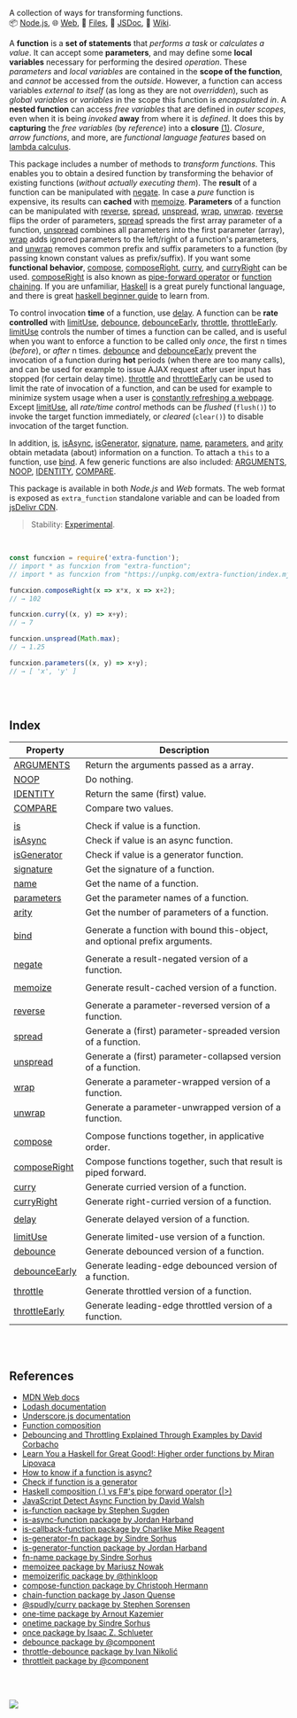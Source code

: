 A collection of ways for transforming functions.<br>
📦 [Node.js](https://www.npmjs.com/package/extra-function),
🌐 [Web](https://www.npmjs.com/package/extra-function.web),
📜 [Files](https://unpkg.com/extra-function/),
📰 [JSDoc](https://nodef.github.io/extra-function/),
📘 [Wiki](https://github.com/nodef/extra-function/wiki/).

A **function** is a **set of statements** that *performs a task* or *calculates*
*a value*. It can accept some **parameters**, and may define some **local**
**variables** necessary for performing the desired *operation*. These *parameters*
and *local variables* are contained in the **scope of the function**, and
*cannot* be accessed from the *outside*. However, a function can access
variables *external to itself* (as long as they are not *overridden*), such as
*global variables* or *variables* in the scope this function is *encapsulated*
*in*. A **nested function** can access *free variables* that are defined in
*outer scopes*, even when it is being *invoked* **away** from where it is
*defined*. It does this by **capturing** the *free variables* (by *reference*)
into a **closure** [(1)]. *Closure*, *arrow functions*, and more, are
*functional language features* based on [lambda calculus].

This package includes a number of methods to *transform functions*. This enables
you to obtain a desired function by transforming the behavior of existing
functions (*without actually executing them*). The **result** of a function can
be manipulated with [negate]. In case a *pure* function is expensive, its
results can **cached** with [memoize]. **Parameters** of a function can be
manipulated with [reverse], [spread], [unspread], [wrap], [unwrap]. [reverse]
flips the order of parameters, [spread] spreads the first array parameter of a
function, [unspread] combines all parameters into the first parameter (array),
[wrap] adds ignored parameters to the left/right of a function's parameters, and
[unwrap] removes common prefix and suffix parameters to a function (by passing
known constant values as prefix/suffix). If you want some **functional**
**behavior**, [compose], [composeRight], [curry], and [curryRight] can be used.
[composeRight] is also known as [pipe-forward operator] or [function chaining].
If you are unfamiliar, [Haskell] is a great purely functional language, and
there is great [haskell beginner guide] to learn from.

To control invocation **time** of a function, use [delay]. A function can be
**rate controlled** with [limitUse], [debounce], [debounceEarly], [throttle],
[throttleEarly]. [limitUse] controls the number of times a function can be
called, and is useful when you want to enforce a function to be called only
*once*, the first n times (*before*), or *after* n times. [debounce] and
[debounceEarly] prevent the invocation of a function during **hot** periods
(when there are too many calls), and can be used for example to issue AJAX
request after user input has stopped (for certain delay time). [throttle] and
[throttleEarly] can be used to limit the rate of invocation of a function, and
can be used for example to minimize system usage when a user is [constantly
refreshing a webpage]. Except [limitUse], all *rate/time control* methods can be
*flushed* (`flush()`) to invoke the target function immediately, or *cleared*
(`clear()`) to disable invocation of the target function.

In addition, [is], [isAsync], [isGenerator], [signature], [name], [parameters],
and [arity] obtain metadata (about) information on a function. To attach a
`this` to a function, use [bind]. A few generic functions are also included:
[ARGUMENTS], [NOOP], [IDENTITY], [COMPARE].

This package is available in both *Node.js* and *Web* formats. The web format is
exposed as `extra_function` standalone variable and can be loaded from [jsDelivr CDN].

[(1)]: https://developer.mozilla.org/en-US/docs/Web/JavaScript/Guide/Functions
[lambda calculus]: https://en.wikipedia.org/wiki/Lambda_calculus
[pipe-forward operator]: https://stackoverflow.com/questions/1457140/haskell-composition-vs-fs-pipe-forward-operator
[function chaining]: https://www.npmjs.com/package/chain-function
[Haskell]: https://www.haskell.org
[haskell beginner guide]: http://learnyouahaskell.com
[constantly refreshing a webpage]: https://tenor.com/view/social-network-mark-zuckerberg-refresh-movie-jesse-eisenberg-gif-12095762
[jsDelivr CDN]: https://cdn.jsdelivr.net/npm/extra-function.web/index.js

> Stability: [Experimental](https://www.youtube.com/watch?v=L1j93RnIxEo).

<br>


```javascript
const funcxion = require('extra-function');
// import * as funcxion from "extra-function";
// import * as funcxion from "https://unpkg.com/extra-function/index.mjs"; (deno)

funcxion.composeRight(x => x*x, x => x+2);
// → 102

funcxion.curry((x, y) => x+y);
// → 7

funcxion.unspread(Math.max);
// → 1.25

funcxion.parameters((x, y) => x+y);
// → [ 'x', 'y' ]
```

<br>
<br>


## Index

| Property | Description |
|  ----  |  ----  |
| [ARGUMENTS] | Return the arguments passed as a array. |
| [NOOP] | Do nothing. |
| [IDENTITY] | Return the same (first) value. |
| [COMPARE] | Compare two values. |
|  |  |
| [is] | Check if value is a function. |
| [isAsync] | Check if value is an async function. |
| [isGenerator] | Check if value is a generator function. |
| [signature] | Get the signature of a function. |
| [name] | Get the name of a function. |
| [parameters] | Get the parameter names of a function. |
| [arity] | Get the number of parameters of a function. |
|  |  |
| [bind] | Generate a function with bound this-object, and optional prefix arguments. |
|  |  |
| [negate] | Generate a result-negated version of a function. |
|  |  |
| [memoize] | Generate result-cached version of a function. |
|  |  |
| [reverse] | Generate a parameter-reversed version of a function. |
| [spread] | Generate a (first) parameter-spreaded version of a function. |
| [unspread] | Generate a (first) parameter-collapsed version of a function. |
| [wrap] | Generate a parameter-wrapped version of a function. |
| [unwrap] | Generate a parameter-unwrapped version of a function. |
|  |  |
| [compose] | Compose functions together, in applicative order. |
| [composeRight] | Compose functions together, such that result is piped forward. |
| [curry] | Generate curried version of a function. |
| [curryRight] | Generate right-curried version of a function. |
|  |  |
| [delay] | Generate delayed version of a function. |
|  |  |
| [limitUse] | Generate limited-use version of a function. |
| [debounce] | Generate debounced version of a function. |
| [debounceEarly] | Generate leading-edge debounced version of a function. |
| [throttle] | Generate throttled version of a function. |
| [throttleEarly] | Generate leading-edge throttled version of a function. |

<br>
<br>


## References

- [MDN Web docs](https://developer.mozilla.org/en-US/docs/Web/JavaScript/Reference)
- [Lodash documentation](https://lodash.com/docs/4.17.15)
- [Underscore.js documentation](https://underscorejs.org/)
- [Function composition](https://en.wikipedia.org/wiki/Function_composition)
- [Debouncing and Throttling Explained Through Examples by David Corbacho](https://css-tricks.com/debouncing-throttling-explained-examples/)
- [Learn You a Haskell for Great Good!: Higher order functions by Miran Lipovaca](http://learnyouahaskell.com/higher-order-functions)
- [How to know if a function is async?](https://stackoverflow.com/questions/38508420/how-to-know-if-a-function-is-async)
- [Check if function is a generator](https://stackoverflow.com/questions/16754956/check-if-function-is-a-generator)
- [Haskell composition (.) vs F#'s pipe forward operator (|>)](https://stackoverflow.com/questions/1457140/haskell-composition-vs-fs-pipe-forward-operator)
- [JavaScript Detect Async Function by David Walsh](https://davidwalsh.name/javascript-detect-async-function)
- [is-function package by Stephen Sugden](https://www.npmjs.com/package/is-function)
- [is-async-function package by Jordan Harband](https://www.npmjs.com/package/is-async-function)
- [is-callback-function package by Charlike Mike Reagent](https://www.npmjs.com/package/is-callback-function)
- [is-generator-fn package by Sindre Sorhus](https://www.npmjs.com/package/is-generator-fn)
- [is-generator-function package by Jordan Harband](https://www.npmjs.com/package/is-generator-function)
- [fn-name package by Sindre Sorhus](https://www.npmjs.com/package/fn-name)
- [memoizee package by Mariusz Nowak](https://www.npmjs.com/package/memoizee)
- [memoizerific package by @thinkloop](https://www.npmjs.com/package/memoizerific)
- [compose-function package by Christoph Hermann](https://www.npmjs.com/package/compose-function)
- [chain-function package by Jason Quense](https://www.npmjs.com/package/chain-function)
- [@spudly/curry package by Stephen Sorensen](https://www.npmjs.com/package/@spudly/curry)
- [one-time package by Arnout Kazemier](https://www.npmjs.com/package/one-time)
- [onetime package by Sindre Sorhus](https://www.npmjs.com/package/onetime)
- [once package by Isaac Z. Schlueter](https://www.npmjs.com/package/once)
- [debounce package by @component](https://www.npmjs.com/package/debounce)
- [throttle-debounce package by Ivan Nikolić](https://www.npmjs.com/package/throttle-debounce)
- [throttleit package by @component](https://www.npmjs.com/package/throttleit)

<br>
<br>


[![](https://img.youtube.com/vi/vzfy4EKwG_Y/maxresdefault.jpg)](https://www.youtube.com/watch?v=vzfy4EKwG_Y)<br>


[ARGUMENTS]: https://nodef.github.io/extra-function/modules.html#ARGUMENTS
[NOOP]: https://nodef.github.io/extra-function/modules.html#NOOP
[IDENTITY]: https://nodef.github.io/extra-function/modules.html#IDENTITY
[COMPARE]: https://nodef.github.io/extra-function/modules.html#COMPARE
[is]: https://nodef.github.io/extra-function/modules.html#is
[isAsync]: https://nodef.github.io/extra-function/modules.html#isAsync
[isGenerator]: https://nodef.github.io/extra-function/modules.html#isGenerator
[signature]: https://nodef.github.io/extra-function/modules.html#signature
[name]: https://nodef.github.io/extra-function/modules.html#name
[parameters]: https://nodef.github.io/extra-function/modules.html#parameters
[arity]: https://nodef.github.io/extra-function/modules.html#arity
[bind]: https://nodef.github.io/extra-function/modules.html#bind
[negate]: https://nodef.github.io/extra-function/modules.html#negate
[memoize]: https://nodef.github.io/extra-function/modules.html#memoize
[reverse]: https://nodef.github.io/extra-function/modules.html#reverse
[spread]: https://nodef.github.io/extra-function/modules.html#spread
[unspread]: https://nodef.github.io/extra-function/modules.html#unspread
[wrap]: https://nodef.github.io/extra-function/modules.html#wrap
[unwrap]: https://nodef.github.io/extra-function/modules.html#unwrap
[compose]: https://nodef.github.io/extra-function/modules.html#compose
[composeRight]: https://nodef.github.io/extra-function/modules.html#composeRight
[curry]: https://nodef.github.io/extra-function/modules.html#curry
[curryRight]: https://nodef.github.io/extra-function/modules.html#curryRight
[delay]: https://nodef.github.io/extra-function/modules.html#delay
[limitUse]: https://nodef.github.io/extra-function/modules.html#limitUse
[debounce]: https://nodef.github.io/extra-function/modules.html#debounce
[debounceEarly]: https://nodef.github.io/extra-function/modules.html#debounceEarly
[throttle]: https://nodef.github.io/extra-function/modules.html#throttle
[throttleEarly]: https://nodef.github.io/extra-function/modules.html#throttleEarly
